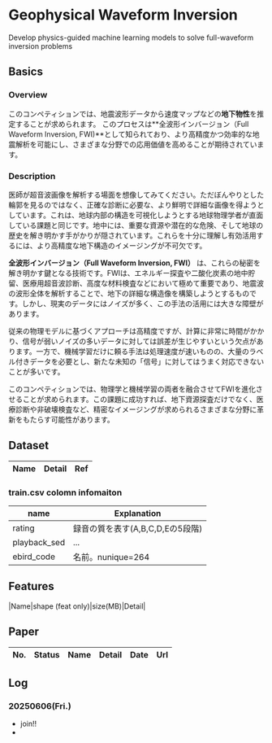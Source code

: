 # Geophysical Waveform Inversion
Develop physics-guided machine learning models to solve full-waveform inversion problems

## Basics
### Overview
このコンペティションでは、地震波形データから速度マップなどの**地下物性**を推定することが求められます。
このプロセスは**全波形インバージョン（Full Waveform Inversion, FWI)**として知られており、より高精度かつ効率的な地震解析を可能にし、さまざまな分野での応用価値を高めることが期待されています。


### Description
医師が超音波画像を解析する場面を想像してみてください。ただぼんやりとした輪郭を見るのではなく、正確な診断に必要な、より鮮明で詳細な画像を得ようとしています。これは、地球内部の構造を可視化しようとする地球物理学者が直面している課題と同じです。地中には、重要な資源や潜在的な危険、そして地球の歴史を解き明かす手がかりが隠されています。これらを十分に理解し有効活用するには、より高精度な地下構造のイメージングが不可欠です。

**全波形インバージョン（Full Waveform Inversion, FWI）** は、これらの秘密を解き明かす鍵となる技術です。FWIは、エネルギー探査や二酸化炭素の地中貯留、医療用超音波診断、高度な材料検査などにおいて極めて重要であり、地震波の波形全体を解析することで、地下の詳細な構造像を構築しようとするものです。しかし、現実のデータにはノイズが多く、この手法の活用には大きな障壁があります。

従来の物理モデルに基づくアプローチは高精度ですが、計算に非常に時間がかかり、信号が弱いノイズの多いデータに対しては誤差が生じやすいという欠点があります。一方で、機械学習だけに頼る手法は処理速度が速いものの、大量のラベル付きデータを必要とし、新たな未知の「信号」に対してはうまく対応できないことが多いです。

このコンペティションでは、物理学と機械学習の両者を融合させてFWIを進化させることが求められます。この課題に成功すれば、地下資源探査だけでなく、医療診断や非破壊検査など、精密なイメージングが求められるさまざまな分野に革新をもたらす可能性があります。

## Dataset
|Name|Detail|Ref|
|---|---|---|

### train.csv colomn infomaiton
|name|Explanation|
|----|----|
|rating|録音の質を表す(A,B,C,D,Eの5段階)|
|playback_sed|...|
|ebird_code|名前。nunique=264|

## Features
|Name|shape (feat only)|size(MB)|Detail|

## Paper
|No.|Status|Name|Detail|Date|Url|
|---|---|---|---|---|---|


## Log
### 20250606(Fri.)
- join!!
- 
